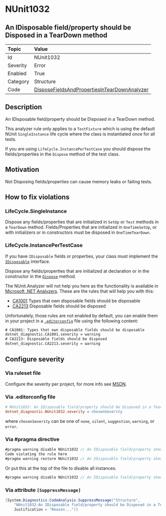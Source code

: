 # NUnit1032

## An IDisposable field/property should be Disposed in a TearDown method

| Topic    | Value
| :--      | :--
| Id       | NUnit1032
| Severity | Error
| Enabled  | True
| Category | Structure
| Code     | [DisposeFieldsAndPropertiesInTearDownAnalyzer](https://github.com/nunit/nunit.analyzers/blob/4.4.0/src/nunit.analyzers/DisposeFieldsAndPropertiesInTearDown/DisposeFieldsAndPropertiesInTearDownAnalyzer.cs)

## Description

An IDisposable field/property should be Disposed in a TearDown method.

This analyzer rule only applies to a `TestFixture` which is using the default
NUnit `SingleInstance` life cycle where the class is instantiated once for all tests.

If you are using `LifeCycle.InstancePerTestCase` you should dispose the fields/properties
in the `Dispose` method of the test class.

## Motivation

Not Disposing fields/properties can cause memory leaks or failing tests.

## How to fix violations

### LifeCycle.SingleInstance

Dispose any fields/properties that are initialized in `SetUp` or `Test` methods in a `TearDown` method.
Fields/Properties that are initialized in `OneTimeSetUp`, or with initializers or in constructors
must be disposed in `OneTimeTearDown`.

### LifeCycle.InstancePerTestCase

If you have `IDisposable` fields or properties, your class must implement the
[`IDisposable`](https://learn.microsoft.com/en-us/dotnet/api/system.idisposable?view=net-8.0) interface.

Dispose any fields/properties that are initialized at declaration or in the constructor in the
[`Dispose`](https://learn.microsoft.com/en-us/dotnet/api/system.idisposable.dispose?view=net-8.0) method.

The NUnit.Analyzer will not help you here as the functionality is available in
[Microsoft .NET Analyzers](https://www.nuget.org/packages/Microsoft.CodeAnalysis.NetAnalyzers).
These are the rules that will help you with this:

* [CA1001](https://learn.microsoft.com/en-us/dotnet/fundamentals/code-analysis/quality-rules/ca1001)
Types that own disposable fields should be disposable
* [CA2213](https://learn.microsoft.com/en-us/dotnet/fundamentals/code-analysis/quality-rules/ca2213)
Disposable fields should be disposed

Unfortunately, those rules are not enabled by default, you can enable them in your project in a
[`.editorconfig`](https://learn.microsoft.com/en-us/visualstudio/code-quality/use-roslyn-analyzers?view=vs-2022#manually-configure-rule-severity-in-an-editorconfig-file)
 file using the following content:

```xml
# CA1001: Types that own disposable fields should be disposable
dotnet_diagnostic.CA1001.severity = warning
# CA2213: Disposable fields should be disposed
dotnet_diagnostic.CA2213.severity = warning
```

<!-- start generated config severity -->
## Configure severity

### Via ruleset file

Configure the severity per project, for more info see
[MSDN](https://learn.microsoft.com/en-us/visualstudio/code-quality/using-rule-sets-to-group-code-analysis-rules?view=vs-2022).

### Via .editorconfig file

```ini
# NUnit1032: An IDisposable field/property should be Disposed in a TearDown method
dotnet_diagnostic.NUnit1032.severity = chosenSeverity
```

where `chosenSeverity` can be one of `none`, `silent`, `suggestion`, `warning`, or `error`.

### Via #pragma directive

```csharp
#pragma warning disable NUnit1032 // An IDisposable field/property should be Disposed in a TearDown method
Code violating the rule here
#pragma warning restore NUnit1032 // An IDisposable field/property should be Disposed in a TearDown method
```

Or put this at the top of the file to disable all instances.

```csharp
#pragma warning disable NUnit1032 // An IDisposable field/property should be Disposed in a TearDown method
```

### Via attribute `[SuppressMessage]`

```csharp
[System.Diagnostics.CodeAnalysis.SuppressMessage("Structure",
    "NUnit1032:An IDisposable field/property should be Disposed in a TearDown method",
    Justification = "Reason...")]
```
<!-- end generated config severity -->
